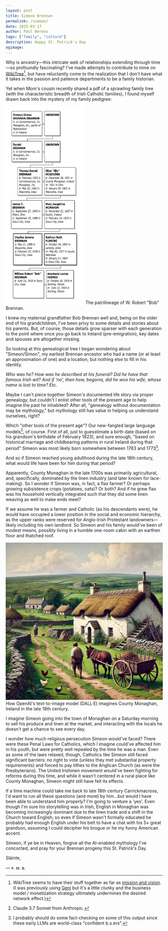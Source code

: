 ```yaml
---
layout: post
title: Simeon Brennan
permalink: /simeon/
date: 2025-03-17
author: Paul Berens
tags: ["family", "culture"]
description: Happy St. Patrick's Day
ogimage: 
---
```

Why is ancestry—this intricate web of relationships extending through time—so profoundly fascinating? I've made attempts to contribute to mine on <a href="https://www.wikitree.com/wiki/Berens-259" target="_blank">WikiTree</a>[^1], but have reluctantly come to the realization that I don't have what it takes in the passion and patience departments to be a family historian.

[^1]:WikiTree seems to have their stuff together as far as <a href="https://www.wikitree.com/wiki/Help:About_WikiTree" target="_blank">mission and vision</a>. (I was previously using <a href="https://www.geni.com" target="_blank">Geni</a> but it's a little clunky and the business model / monetization strategy ultimately undermines the desired network effect.)

Yet when Mom's cousin recently shared a pdf of a sprawling family tree (with the characteristic breadth of Irish Catholic families), I found myself drawn back into the mystery of my family pedigree:

<img src="/assets/images/post_brennan_ancestry.png" alt="Brennan family tree" style="width: 50%;">
<span class="muted small">The patrilineage of W. Robert "Bob" Brennan.</span>

I knew my maternal grandfather Bob Brennan well and, being on the older end of his grandchildren, I've been privy to some details and stories about *his* parents. But, of course, those details grow sparser with each generation to the point where once you go back to Ireland (pre-emigration), key dates and spouses are altogether missing.

So looking at this genealogical tree I began wondering about "Simeon/Simon", my earliest Brennan ancestor who had a name (or at least an approximation of one) and a location, but nothing else to fill in his identity.

*Who was he? How was he described at his funeral? Did he have that famous Irish wit? And if 'no', then how, begorra, did he woo his wife, whose name is lost to time? Etc.*

Maybe I can't piece together Simeon's documented life story via proper genealogy, but couldn't I enlist other tools of the present age to help imagine the past he inhabited? After all, "genealogy without documentation may be mythology," but mythology still has value in helping us understand ourselves, right?

Which "other tools of the present age"? Our new-fangled large language models[^2], of course. First of all, just to guesstimate a birth date (based on his grandson's birthdate of February 1823), and sure enough, "based on historical marriage and childbearing patterns in rural Ireland during that period" Simeon was most likely born somewhere between 1763 and 1773[^3].

[^2]: Claude 3.7 Sonnet from Anthropic.
[^3]: I probably should do some fact-checking on some of this output since these early LLMs are world-class "confident b.s.ers".

And so if Simeon reached young adulthood during the late 18th century, what would life have been for him during that period?

Apparently, County Monaghan in the late 1700s was primarily agricultural, and, specifically, dominated by the linen industry (and later known for lace-making). So I wonder if Simeon was, in fact, a flax farmer? Or perhaps growing subsistence crops (potatoes, oats)? Or both? And if he grew flax was his household vertically integrated such that they did some linen weaving as well to make ends meet?

If we assume he was a farmer and Catholic (as his descendants were), he would have occupied a lower position in the social and economic hierarchy, as the upper ranks were reserved for Anglo-Irish Protestant landowners—likely including his own landlord. So Simeon and his family would've been of modest means, possibly living in a humble one-room cabin with an earthen floor and thatched roof.

![How DALL·E imagines County Monaghan in the late 18th Century](/assets/og/post_monaghan_18thcentury.png)
<span class="muted small">How OpenAI's text-to-image model (DALL·E) imagines County Monaghan, Ireland in the late 18th century.</span>

I imagine Simeon going into the town of Monaghan on a Saturday morning to sell his produce and linen at the market, and interacting with the locals he doesn't get a chance to see every day.

I wonder how much religious persecution Simeon would've faced? There were these Penal Laws for Catholics, which I imagine could've affected him in his youth, but were pretty well repealed by the time he was a man. Even as some of the laws relaxed, though, Catholics like Simeon still faced significant barriers: no right to vote (unless they met substantial property requirements) and forced to pay tithes to the Anglican Church (as were the Presbyterians). The United Irishmen movement would've been fighting for reforms during this time, and while it wasn't centered in a rural place like County Monaghan, Simeon might still have felt its effects.

If a time machine could take me back to late 18th century Carrickmacross, I'd want to run all these questions (and more) by him...but would I have been able to understand him properly? I'm going to venture a 'yes'. Even though I'm sure his storytelling was in Irish, English in Monaghan was becoming increasingly dominant due to the linen trade and a shift in the Church toward English; so even if Simeon wasn't formally educated he probably had enough English under his belt to have a chat with his 5× great grandson, assuming I could decipher his brogue or he my funny American accent.

Simeon, if ye be in Heaven, forgive all the AI-enabled mythology I've concocted, and pray for your Brennan progeny this St. Patrick's Day.

Sláinte,

— ᴘ. ᴍ. ʙ.